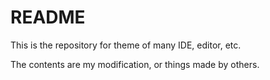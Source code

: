 # README #

This is the repository for theme of many IDE, editor, etc.

The contents are my modification, or things made by others.